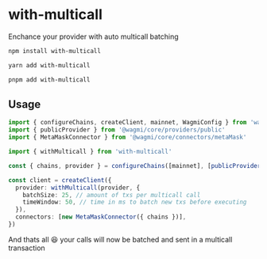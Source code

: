# with-multicall

Enchance your provider with auto multicall batching

```bash
npm install with-multicall

yarn add with-multicall

pnpm add with-multicall
```

## Usage

```ts
import { configureChains, createClient, mainnet, WagmiConfig } from 'wagmi'
import { publicProvider } from '@wagmi/core/providers/public'
import { MetaMaskConnector } from '@wagmi/core/connectors/metaMask'

import { withMulticall } from 'with-multicall'

const { chains, provider } = configureChains([mainnet], [publicProvider()])

const client = createClient({
  provider: withMulticall(provider, {
    batchSize: 25, // amount of txs per multicall call
    timeWindow: 50, // time in ms to batch new txs before executing
  }),
  connectors: [new MetaMaskConnector({ chains })],
})
```

And thats all 😆 your calls will now be batched and sent in a multicall transaction

